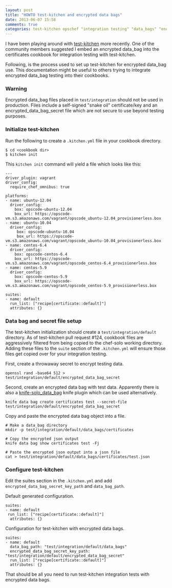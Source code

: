 ```yaml
---
layout: post
title: "HOWTO test-kitchen and encrypted data bags"
date: 2013-06-07 15:58
comments: true
categories: test-kitchen opschef "integration testing" "data_bags" "encrypted data bags" HOWTO
---
```


I have been playing around with [test-kitchen](https://github.com/opscode/test-kitchen)
more recently.  One of the community members suggested I embed an encrypted data_bag
into the certificates cookbook for integration testing with test-kitchen.

Following, is the process used to set up test-kitchen for encrypted data_bag
use.  This documentation might be useful to others trying to integrate encrypted
data_bag testing into their cookbooks.

### Warning

Encrypted data_bag files placed in `test/integration` should not be used in production.
Files include a self-signed "snake oil" certificate/key and an encrypted\_data\_bag\_secret file
which are not secure to use beyond testing purposes.

### Initialize test-kitchen

Run the following to create a `.kitchen.yml` file in your cookbook directory.

    $ cd <cookbook dir>
    $ kitchen init

This `kitchen init` command will yield a file which looks like this:

    ---
    driver_plugin: vagrant
    driver_config:
      require_chef_omnibus: true

    platforms:
    - name: ubuntu-12.04
      driver_config:
        box: opscode-ubuntu-12.04
        box_url: https://opscode-vm.s3.amazonaws.com/vagrant/opscode_ubuntu-12.04_provisionerless.box
    - name: ubuntu-10.04
      driver_config:
         box: opscode-ubuntu-10.04
         box_url: https://opscode-vm.s3.amazonaws.com/vagrant/opscode_ubuntu-10.04_provisionerless.box
    - name: centos-6.4
      driver_config:
        box: opscode-centos-6.4
        box_url: https://opscode-vm.s3.amazonaws.com/vagrant/opscode_centos-6.4_provisionerless.box
    - name: centos-5.9
      driver_config:
        box: opscode-centos-5.9
        box_url: https://opscode-vm.s3.amazonaws.com/vagrant/opscode_centos-5.9_provisionerless.box

    suites:
    - name: default
      run_list: ["recipe[certificate::default]"]                                                                                                                                    
      attributes: {}

### Data bag and secret file setup

The test-kitchen initialization should create a `test/integration/default` directory.
As of test-kitchen pull request #124, cookbook files are aggressively filtered from being
copied to the chef-solo working directory.  Adding these files to the `suite` section of the
`.kitchen.yml` will ensure those files get copied over for your integration testing.

First, create a throwaway secret to encrypt testing data.

    openssl rand -base64 512 > test/integration/default/encrypted_data_bag_secret

Second, create an encrypted data bag with test data.  Apparently there is also
a [knife-solo_data_bag](https://github.com/thbishop/knife-solo_data_bag) knife
plugin which can be used alternatively.

    knife data bag create certificates test --secret-file test/integration/default/encrypted_data_bag_secret

Copy and paste the encrypted data bag object into a file.

    # Make a data_bag directory
    mkdir -p test/integration/default/data_bags/certificates

    # Copy the encrypted json output
    knife data bag show certificates test -Fj

    # Paste the encrypted json output into a json file
    cat > test/integration/default/data_bags/certificates/test.json

### Configure test-kitchen

Edit the suites section in the `.kitchen.yml` and add `encrypted_data_bag_secret_key_path`
and `data_bag_path`.

Default generated configuration.

    suites:
    - name: default
     run_list: ["recipe[certificate::default]"]
      attributes: {}

Configuration for test-kitchen with encrypted data bags.

    suites:
    - name: default
      data_bag_path: "test/integration/default/data_bags"
      encrypted_data_bag_secret_key_path: "test/integration/default/encrypted_data_bag_secret"
      run_list: ["recipe[certificate::default]"]
      attributes: {}

That should be all you need to run test-kitchen integration tests
with encrypted data bags.



